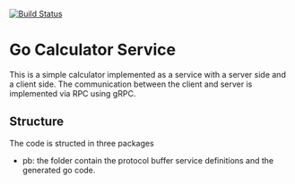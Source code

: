 [![Build Status](https://travis-ci.org/ahussein/gocalculator.png)](https://travis-ci.org/ahussein/gocalculator)

# Go Calculator Service
This is a simple calculator implemented as a service with a server side and a client side. The communication between the client and server is implemented via RPC using gRPC.

## Structure
The code is structed in three packages
- pb: the folder contain the protocol buffer service definitions and the generated go code.


